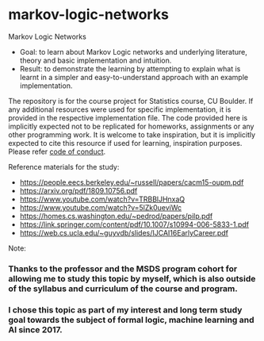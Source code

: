 # markov-logic-networks
Markov Logic Networks
* Goal: to learn about Markov Logic networks and underlying literature, theory and basic implementation and intuition.
* Result: to demonstrate the learning by attempting to explain what is learnt in a simpler and easy-to-understand approach with an example implementation.

The repository is for the course project for Statistics course, CU Boulder. If any additional resources were used for specific implementation, it is provided in the respective implementation file. The code provided here is implicitly expected not to be replicated for homeworks, assignments or any other programming work. It is welcome to take inspiration, but it is implicitly expected to cite this resource if used for learning, inspiration purposes. Please refer <a href="https://github.com/sushmaakoju/markov-logic-networks/blob/main/CODE_OF_CONDUCT.md">code of conduct</a>.

Reference materials for the study:
* <a href="https://people.eecs.berkeley.edu/~russell/papers/cacm15-oupm.pdf">https://people.eecs.berkeley.edu/~russell/papers/cacm15-oupm.pdf</a>
* <a href="https://arxiv.org/pdf/1809.10756.pdf">https://arxiv.org/pdf/1809.10756.pdf</a>
* <a href="https://www.youtube.com/watch?v=TRBBlJHnxaQ">https://www.youtube.com/watch?v=TRBBlJHnxaQ</a>
* <a href="https://www.youtube.com/watch?v=5lZk0ueviWc">https://www.youtube.com/watch?v=5lZk0ueviWc</a>
* <a href="https://homes.cs.washington.edu/~pedrod/papers/pilp.pdf">https://homes.cs.washington.edu/~pedrod/papers/pilp.pdf</a>
* <a href="https://link.springer.com/content/pdf/10.1007/s10994-006-5833-1.pdf">https://link.springer.com/content/pdf/10.1007/s10994-006-5833-1.pdf</a>
* <a href="https://web.cs.ucla.edu/~guyvdb/slides/IJCAI16EarlyCareer.pdf">https://web.cs.ucla.edu/~guyvdb/slides/IJCAI16EarlyCareer.pdf</a>

Note:
### Thanks to the professor and the MSDS program cohort for allowing me to study this topic by myself, which is also outside of the syllabus and curriculum of the course and program. 
### I chose this topic as part of my interest and long term study goal towards the subject of formal logic, machine learning and AI since 2017.
